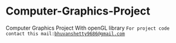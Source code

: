 # Computer-Graphics-Project
Computer Graphics Project With openGL library
<code>For project code contact this mail:bhuvanshetty9686@gmail.com</code>
